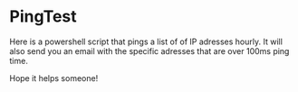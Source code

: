 # PingTest
Here is a powershell script that pings a list of of IP adresses hourly.
It will also send you an email with the specific adresses that are over 100ms ping time.

Hope it helps someone!
